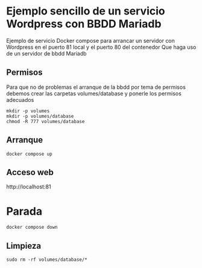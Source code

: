 # Ejemplo sencillo de un servicio Wordpress con BBDD Mariadb

Ejemplo de servicio Docker compose para arrancar un servidor con Wordpress
en el puerto 81 local y el puerto 80 del contenedor
Que haga uso de un servidor de bbdd Mariadb 

## Permisos
Para que no de problemas el arranque de la bbdd por tema de permisos debemos
crear las carpetas volumes/database y ponerle los permisos adecuados
```shell
mkdir -p volumes
mkdir -p volumes/database
chmod -R 777 volumes/database
```
## Arranque
```shell
docker compose up
```
## Acceso web
http://localhost:81
# Parada
```shell
docker compose down
```
## Limpieza
```shell
sudo rm -rf volumes/database/*
```
